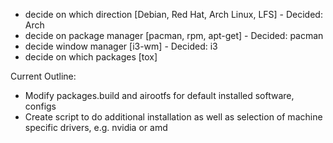 * decide on which direction [Debian, Red Hat, Arch Linux, LFS] - Decided: Arch
* decide on package manager [pacman, rpm, apt-get] - Decided: pacman
* decide window manager [i3-wm] - Decided: i3
* decide on which packages [tox]

Current Outline:
* Modify packages.build and airootfs for default installed software, configs
* Create script to do additional installation as well as selection of machine specific drivers, e.g. nvidia or amd

